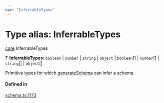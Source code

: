 ```yaml
---
nav: "InferrableTypes"
---
```

# Type alias: InferrableTypes

[core](../modules/core.md).InferrableTypes

Ƭ **InferrableTypes**: `boolean` \| `number` \| `string` \| `object` \| `boolean`[] \| `number`[] \| `string`[] \| `object`[]

Primitive types for which [generateSchema](../functions/core.generateSchema.md) can infer a schema.

#### Defined in

[schema.ts:1173](https://github.com/coda/packs-sdk/blob/main/schema.ts#L1173)
